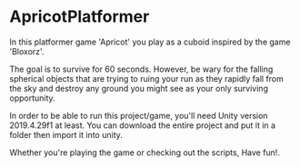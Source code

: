 # ApricotPlatformer
 
In this platformer game 'Apricot' you play as a cuboid inspired by the game 'Bloxorz'.

The goal is to survive for 60 seconds. However, be wary for the falling spherical objects that are trying to ruing your run as they rapidly fall from the sky and destroy any ground you might see as your only surviving opportunity.

In order to be able to run this project/game, you'll need Unity version 2019.4.29f1 at least. You can download the entire project and put it in a folder then import it into unity.

Whether you're playing the game or checking out the scripts, Have fun!.
